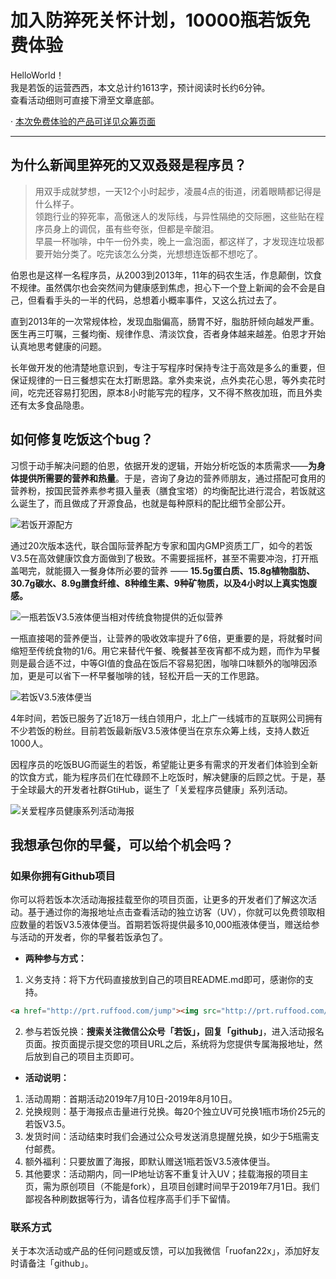 # 加入防猝死关怀计划，10000瓶若饭免费体验

HelloWorld！  
我是若饭的运营西西，本文总计约1613字，预计阅读时长约6分钟。  
查看活动细则可直接下滑至文章底部。

· [本次免费体验的产品可详见众筹页面](http://ruofan.me/zcgit01) 

-----
## 为什么新闻里猝死的又双叒叕是程序员？

> 用双手成就梦想，一天12个小时起步，凌晨4点的街道，闭着眼睛都记得是什么样子。  
> 领跑行业的猝死率，高傲迷人的发际线，与异性隔绝的交际圈，这些贴在程序员身上的调侃，虽有些夸张，但都是辛酸泪。  
> 早晨一杯咖啡，中午一份外卖，晚上一盒泡面，都这样了，才发现连垃圾都要开始分类了。吃完该怎么分类，光想想连饭都不想吃了。  

伯恩也是这样一名程序员，从2003到2013年，11年的码农生活，作息颠倒，饮食不规律。虽然偶尔也会突然间为健康感到焦虑，担心下一个登上新闻的会不会是自己，但看看手头的一半的代码，总想着小概率事件，又这么抗过去了。

直到2013年的一次常规体检，发现血脂偏高，肠胃不好，脂肪肝倾向越发严重。医生再三叮嘱，三餐均衡、规律作息、清淡饮食，否者身体越来越差。伯恩才开始认真地思考健康的问题。

长年做开发的他清楚地意识到，专注于写程序时保持专注于高效是多么的重要，但保证规律的一日三餐想实在太打断思路。拿外卖来说，点外卖花心思，等外卖花时间，吃完还容易打犯困，原本8小时能写完的程序，又不得不熬夜加班，而且外卖还有太多食品隐患。

## 如何修复吃饭这个bug？

习惯于动手解决问题的伯恩，依据开发的逻辑，开始分析吃饭的本质需求——**为身体提供所需要的营养和热量**。于是，咨询了身边的营养师朋友，通过搭配可食用的营养粉，按国民营养素参考摄入量表（膳食宝塔）的均衡配比进行混合，若饭就这么诞生了，而且做成了开源食品，也就是每种原料的配比细节全部公开。

![若饭开源配方](https://raw.githubusercontent.com/ruffood/ruofan/master/feed/formula.jpg)

通过20次版本迭代，联合国际营养配方专家和国内GMP资质工厂，如今的若饭V3.5在高效健康饮食方面做到了极致。不需要摇摇杯，甚至不需要冲泡，打开瓶盖喝完，就能摄入一餐身体所必要的营养 —— **15.5g蛋白质、15.8g植物脂肪、30.7g碳水、8.9g膳食纤维、8种维生素、9种矿物质，以及4小时以上真实饱腹感。**

![一瓶若饭V3.5液体便当相对传统食物提供的近似营养](https://raw.githubusercontent.com/ruffood/ruofan/master/feed/rfnutrition.jpg)

一瓶直接喝的营养便当，让营养的吸收效率提升了6倍，更重要的是，将就餐时间缩短至传统食物的1/6。用它来替代午餐、晚餐甚至夜宵都不成为题，而作为早餐则是最合适不过，中等GI值的食品在饭后不容易犯困，咖啡口味额外的咖啡因添加，更是可以省下一杯早餐咖啡的钱，轻松开启一天的工作思路。

![若饭V3.5液体便当](https://raw.githubusercontent.com/ruffood/ruofan/master/feed/rf35.jpg)

4年时间，若饭已服务了近18万一线白领用户，北上广一线城市的互联网公司拥有不少若饭的粉丝。目前若饭最新版V3.5液体便当在京东众筹上线，支持人数近1000人。

因程序员的吃饭BUG而诞生的若饭，希望能让更多有需求的开发者们体验到全新的饮食方式，能为程序员们在忙碌顾不上吃饭时，解决健康的后顾之忧。于是，基于全球最大的开发者社群GtiHub，诞生了「关爱程序员健康」系列活动。

![关爱程序员健康系列活动海报](https://raw.githubusercontent.com/ruffood/ruofan/master/feed/banner.jpg)

## 我想承包你的早餐，可以给个机会吗？  

### 如果你拥有Github项目

你可以将若饭本次活动海报挂载至你的项目页面，让更多的开发者们了解这次活动。基于通过你的海报地址点击查看活动的独立访客（UV），你就可以免费领取相应数量的若饭V3.5液体便当。首期若饭将提供最多10,000瓶液体便当，赠送给参与活动的开发者，你的早餐若饭承包了。

- **两种参与方式：**
1. 义务支持：将下方代码直接放到自己的项目README.md即可，感谢你的支持。

```html
<a href="http://prt.ruffood.com/jump"><img src="http://prt.ruffood.com/svg" /></a>
```

2. 参与若饭兑换：**搜索关注微信公众号「若饭」，回复「github」**，进入活动报名页面。按页面提示提交您的项目URL之后，系统将为您提供专属海报地址，然后放到自己的项目主页即可。

- **活动说明：**
1. 活动周期：首期活动2019年7月10日-2019年8月10日。
2. 兑换规则：基于海报点击量进行兑换。每20个独立UV可兑换1瓶市场价25元的若饭V3.5。
3. 发货时间：活动结束时我们会通过公众号发送消息提醒兑换，如少于5瓶需支付邮费。
4. 额外福利：只要放置了海报，即默认赠送1瓶若饭V3.5液体便当。
5. 其他要求：活动期内，同一IP地址访客不重复计入UV；挂载海报的项目主页，需为原创项目（不能是fork），且项目创建时间早于2019年7月1日。我们鄙视各种刷数据等行为，请各位程序高手们手下留情。

### 联系方式
关于本次活动或产品的任何问题或反馈，可以加我微信「ruofan22x」，添加好友时请备注「github」。

